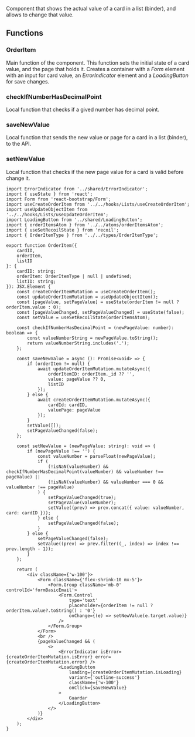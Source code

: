 Component that shows the actual value of a card in a list (binder), and allows to change that value.

## Functions

### OrderItem

Main function of the component. This function sets the initial state of a card value, and the page that holds it. Creates a container with a _Form_ element with an input for card value, an _ErrorIndicator_ element and a _LoadingButton_ for save changes.

### checkIfNumberHasDecimalPoint

Local function that checks if a gived number has decimal point.

### saveNewValue

Local function that sends the new value or page for a card in a list (binder), to the API.

### setNewValue

Local function that checks if the new page value for a card is valid before change it.

```tsx
import ErrorIndicator from '../shared/ErrorIndicator';
import { useState } from 'react';
import Form from 'react-bootstrap/Form';
import useCreateOrderItem from '../../hooks/Lists/useCreateOrderItem';
import useUpdateObjectItem from '../../hooks/Lists/useUpdateOrderItem';
import LoadingButton from '../shared/LoadingButton';
import { orderItemsAtom } from '../../atoms/orderItemsAtom';
import { useSetRecoilState } from 'recoil';
import { OrderItemType } from '../../types/OrderItemType';

export function OrderItem({
    cardID,
    orderItem,
    listID
}: {
    cardID: string;
    orderItem: OrderItemType | null | undefined;
    listID: string;
}): JSX.Element {
    const createOrderItemMutation = useCreateOrderItem();
    const updateOrderItemMutation = useUpdateObjectItem();
    const [pageValue, setPageValue] = useState(orderItem != null ? orderItem.value : 0);
    const [pageValueChanged, setPageValueChanged] = useState(false);
    const setValue = useSetRecoilState(orderItemsAtom);

    const checkIfNumberHasDecimalPoint = (newPageValue: number): boolean => {
        const valueNumberString = newPageValue.toString();
        return valueNumberString.includes('.');
    };

    const saveNewValue = async (): Promise<void> => {
        if (orderItem != null) {
            await updateOrderItemMutation.mutateAsync({
                orderItemID: orderItem._id ?? '',
                value: pageValue ?? 0,
                listID
            });
        } else {
            await createOrderItemMutation.mutateAsync({
                cardId: cardID,
                valuePage: pageValue
            });
        }
        setValue([]);
        setPageValueChanged(false);
    };

    const setNewValue = (newPageValue: string): void => {
        if (newPageValue !== '') {
            const valueNumber = parseFloat(newPageValue);
            if (
                (!isNaN(valueNumber) && checkIfNumberHasDecimalPoint(valueNumber) && valueNumber !== pageValue) ||
                (!isNaN(valueNumber) && valueNumber === 0 && valueNumber !== pageValue)
            ) {
                setPageValueChanged(true);
                setPageValue(valueNumber);
                setValue((prev) => prev.concat({ value: valueNumber, card: cardID }));
            } else {
                setPageValueChanged(false);
            }
        } else {
            setPageValueChanged(false);
            setValue((prev) => prev.filter((_, index) => index !== prev.length - 1));
        }
    };

    return (
        <div className={'w-100'}>
            <Form className={'flex-shrink-10 mx-5'}>
                <Form.Group className='mb-0' controlId='formBasicEmail'>
                    <Form.Control
                        type='text'
                        placeholder={orderItem != null ? orderItem.value?.toString() : '0'}
                        onChange={(e) => setNewValue(e.target.value)}
                    />
                </Form.Group>
            </Form>
            <br />
            {pageValueChanged && (
                <>
                    <ErrorIndicator isError={createOrderItemMutation.isError} error={createOrderItemMutation.error} />
                    <LoadingButton
                        loading={createOrderItemMutation.isLoading}
                        variant={'outline-success'}
                        className={'w-100'}
                        onClick={saveNewValue}
                    >
                        Guardar
                    </LoadingButton>
                </>
            )}
        </div>
    );
}
```